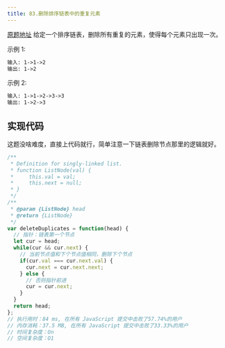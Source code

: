 ```yaml
---
title: 83.删除排序链表中的重复元素
---
```

[原题地址](https://leetcode-cn.com/problems/remove-duplicates-from-sorted-list/)
给定一个排序链表，删除所有重复的元素，使得每个元素只出现一次。

示例 1:
```md
输入: 1->1->2
输出: 1->2
```
示例 2:
```md
输入: 1->1->2->3->3
输出: 1->2->3
```

## 实现代码
这题没啥难度，直接上代码就行，简单注意一下链表删除节点那里的逻辑就好。
```js
/**
 * Definition for singly-linked list.
 * function ListNode(val) {
 *     this.val = val;
 *     this.next = null;
 * }
 */
/**
 * @param {ListNode} head
 * @return {ListNode}
 */
var deleteDuplicates = function(head) {
  // 指针：链表第一个节点
  let cur = head;
  while(cur && cur.next) {
    // 当前节点值和下个节点值相同，删除下个节点
    if(cur.val === cur.next.val) {
      cur.next = cur.next.next;
    } else {
      // 否则指针前进
      cur = cur.next;
    }
  }
  return head;
};
// 执行用时：84 ms, 在所有 JavaScript 提交中击败了57.74%的用户
// 内存消耗：37.5 MB, 在所有 JavaScript 提交中击败了33.33%的用户
// 时间复杂度：On
// 空间复杂度：O1
```